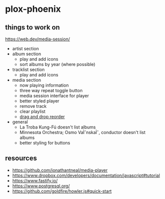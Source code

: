 # plox-phoenix

## things to work on

https://web.dev/media-session/

-   artist section
-   album section
    -   play and add icons
    -   sort albums by year (where possible)
-   tracklist section
    -   play and add icons
-   media section
    -   now playing information
    -   three way repeat toggle button
    -   media session interface for player
    -   better styled player
    -   remove track
    -   clear playlist
    -   [drag and drop reorder](https://codepen.io/chingy/pen/Exxvpjo)
-   general
    -   La Troba Kung-Fú doesn't list albums
    -   Minnesota Orchestra; Osmo VaÌˆnskaÌˆ, conductor doesn't list albums
    -   better styling for buttons

## resources

-   https://github.com/jonathantneal/media-player
-   https://www.dropbox.com/developers/documentation/javascript#tutorial
-   https://www.fastify.io/
-   https://www.postgresql.org/
-   https://github.com/goldfire/howler.js#quick-start

